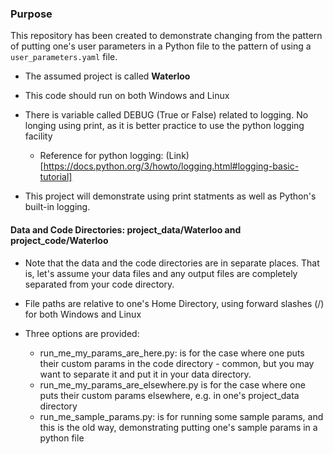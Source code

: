 ### Purpose
This repository has been created to demonstrate changing from the pattern of putting one's user parameters in a Python file to the pattern of using a `user_parameters.yaml` file.

* The assumed project is called **Waterloo**
* This code should run on both Windows and Linux
* There is variable called DEBUG (True or False) related to logging. No longing using print, as it is better practice to use the python logging facility

    * Reference for python logging: (Link)[https://docs.python.org/3/howto/logging.html#logging-basic-tutorial]

* This project will demonstrate using print statments as well as Python's built-in logging.

#### Data and Code Directories: project_data/Waterloo and project_code/Waterloo
* Note that the data and the code directories are in separate places. That is, let's assume your data files and any output files are completely separated from your code directory.
* File paths are relative to one's Home Directory, using forward slashes (/) for both Windows and Linux
* Three options are provided:

    * run_me_my_params_are_here.py: is for the case where one puts their custom params in the code directory - common, but you may want to separate it and put it in your data directory.
    * run_me_my_params_are_elsewhere.py is for the case where one puts their custom params elsewhere, e.g. in one's project_data directory
    * run_me_sample_params.py: is for running some sample params, and this is the old way, demonstrating putting one's sample params in a python file
